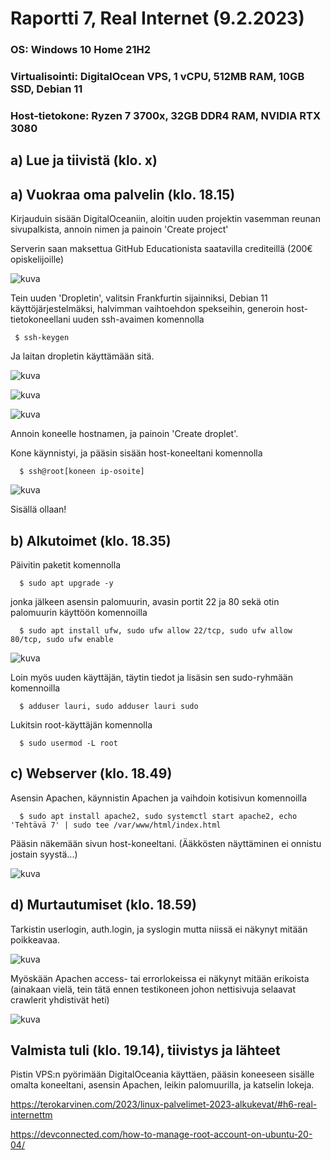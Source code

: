 
# Raportti 7, Real Internet (9.2.2023)

### OS: Windows 10 Home 21H2
### Virtualisointi: DigitalOcean VPS, 1 vCPU, 512MB RAM, 10GB SSD, Debian 11
### Host-tietokone: Ryzen 7 3700x, 32GB DDR4 RAM, NVIDIA RTX 3080



## a) Lue ja tiivistä (klo. x)

## a) Vuokraa oma palvelin (klo. 18.15)

Kirjauduin sisään DigitalOceaniin, aloitin uuden projektin vasemman reunan sivupalkista, annoin nimen ja painoin 'Create project' 

Serverin saan maksettua GitHub Educationista saatavilla crediteillä (200€ opiskelijoille)

![kuva](https://user-images.githubusercontent.com/122888655/217870221-d1e4de4c-9850-4d26-81ac-4ba9c525713c.png)


Tein uuden 'Dropletin', valitsin Frankfurtin sijainniksi, Debian 11 käyttöjärjestelmäksi, halvimman vaihtoehdon spekseihin, generoin host-tietokoneellani uuden ssh-avaimen komennolla

     $ ssh-keygen

Ja laitan dropletin käyttämään sitä. 

![kuva](https://user-images.githubusercontent.com/122888655/217870790-1d400705-25d2-4e0a-bb88-9328231595c0.png)

![kuva](https://user-images.githubusercontent.com/122888655/217871528-2e8e93f7-0697-4c42-91b3-882eba32c3e2.png)

![kuva](https://user-images.githubusercontent.com/122888655/217872304-7bdc52f1-aeaf-4475-b154-11de07fc33a2.png)

Annoin koneelle hostnamen, ja painoin 'Create droplet'.

Kone käynnistyi, ja pääsin sisään host-koneeltani komennolla 

      $ ssh@root[koneen ip-osoite]
      
![kuva](https://user-images.githubusercontent.com/122888655/217877621-7a1c1079-5cdf-4e33-a989-5f3bf5372ec3.png)

Sisällä ollaan!

## b) Alkutoimet (klo. 18.35)

Päivitin paketit komennolla

      $ sudo apt upgrade -y
      
jonka jälkeen asensin palomuurin, avasin portit 22 ja 80 sekä otin palomuurin käyttöön komennoilla 

      $ sudo apt install ufw, sudo ufw allow 22/tcp, sudo ufw allow 80/tcp, sudo ufw enable
      
![kuva](https://user-images.githubusercontent.com/122888655/217879179-1718685a-68f6-4335-b975-7aed8b6dd2f3.png)

Loin myös uuden käyttäjän, täytin tiedot ja lisäsin sen sudo-ryhmään komennoilla 

      $ adduser lauri, sudo adduser lauri sudo
      
Lukitsin root-käyttäjän komennolla 

      $ sudo usermod -L root
      
## c) Webserver (klo. 18.49)

Asensin Apachen, käynnistin Apachen ja vaihdoin kotisivun komennoilla

      $ sudo apt install apache2, sudo systemctl start apache2, echo 'Tehtävä 7' | sudo tee /var/www/html/index.html

Pääsin näkemään sivun host-koneeltani. (Ääkkösten näyttäminen ei onnistu jostain syystä...)
    
![kuva](https://user-images.githubusercontent.com/122888655/217884124-67327506-7c91-4d64-bd36-f312ac5a438e.png)


## d) Murtautumiset (klo. 18.59)

Tarkistin userlogin, auth.login, ja syslogin mutta niissä ei näkynyt mitään poikkeavaa.

![kuva](https://user-images.githubusercontent.com/122888655/217885530-5742cafa-da5d-4c29-8616-1a0ce89d1a2c.png)

Myöskään Apachen access- tai errorlokeissa ei näkynyt mitään erikoista (ainakaan vielä, tein tätä ennen testikoneen johon nettisivuja selaavat crawlerit yhdistivät heti)

![kuva](https://user-images.githubusercontent.com/122888655/217886546-a637950c-f976-4eee-b275-a898c616a590.png)



## Valmista tuli (klo. 19.14), tiivistys ja lähteet 

Pistin VPS:n pyörimään DigitalOceania käyttäen, pääsin koneeseen sisälle omalta koneeltani, asensin Apachen, leikin palomuurilla, ja katselin lokeja.

https://terokarvinen.com/2023/linux-palvelimet-2023-alkukevat/#h6-real-internettm

https://devconnected.com/how-to-manage-root-account-on-ubuntu-20-04/
